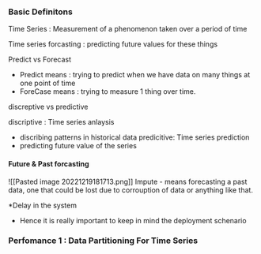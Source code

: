 ### Basic Definitons 
Time Series : Measurement of a phenomenon taken over a period of time 

Time series forcasting : predicting future values for these things 


Predict vs Forecast  
+ Predict means : trying to predict when we have data on many things at one point of time 
+ ForeCase means : trying to measure 1 thing over time. 


discreptive vs predictive 

discriptive : Time series anlaysis 
+ discribing patterns in historical data 
predicitive: Time series prediction 
+ predicting future value of the series



#### Future & Past forcasting 

![[Pasted image 20221219181713.png]]
Impute - means forecasting a past data, one that could be lost due to corrouption of data or anything like that. 

*Delay in the system
+ Hence it is really important to keep in mind the deployment schenario 
### Perfomance 1 : Data Partitioning For Time Series 
	


